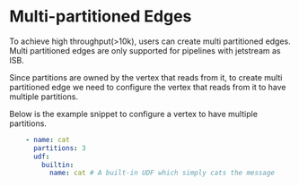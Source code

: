 # Multi-partitioned Edges

To achieve high throughput(>10k), users can create multi partitioned edges.
Multi partitioned edges are only supported for pipelines with jetstream as ISB. 

Since partitions are owned by the vertex that reads from it, to create multi partitioned edge
we need to configure the vertex that reads from it to have multiple partitions.

Below is the example snippet to configure a vertex to have multiple partitions.

```yaml
    - name: cat
      partitions: 3
      udf:
        builtin:
          name: cat # A built-in UDF which simply cats the message
```



